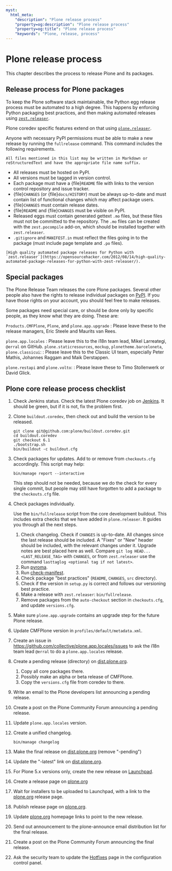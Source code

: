 ```yaml
---
myst:
  html_meta:
    "description": "Plone release process"
    "property=og:description": "Plone release process"
    "property=og:title": "Plone release process"
    "keywords": "Plone, release, process"
---
```


# Plone release process

This chapter describes the process to release Plone and its packages.

## Release process for Plone packages

To keep the Plone software stack maintainable, the Python egg release process must be automated to a high degree.
This happens by enforcing Python packaging best practices, and then making automated releases using [`zest.releaser`](https://github.com/zestsoftware/zest.releaser/).

Plone coredev specific features extend on that using [`plone.releaser`](https://github.com/plone/plone.releaser).

Anyone with necessary PyPI permissions must be able to make a new release by running the `fullrelease` command.
This command includes the following requirements.

```{note}
All files mentioned in this list may be written in Markdown or reStructuredText and have the appropriate file name suffix.
```

-   All releases must be hosted on PyPI.
-   All versions must be tagged in version control.
-   Each package must have a {file}`README` file with links to the version control repository and issue tracker.
-   {file}`CHANGES` (or {file}`docs/HISTORY`) must be always up-to-date and must contain list of functional changes which may affect package users.
-   {file}`CHANGES` must contain release dates.
-   {file}`README` and {file}`CHANGES` must be visible on PyPI.
-   Released eggs must contain generated gettext `.mo` files, but these files must not be committed to the repository.
    The `.mo` files can be created with the `zest.pocompile` add-on, which should be installed together with `zest.releaser`.
-   `.gitignore` and `MANIFEST.in` must reflect the files going in to the package (must include page template and `.po` files).

```{seealso}
[High quality automated package releases for Python with `zest.releaser`](https://opensourcehacker.com/2012/08/14/high-quality-automated-package-releases-for-python-with-zest-releaser/).
```


## Special packages

The Plone Release Team releases the core Plone packages.
Several other people also have the rights to release individual packages on [PyPI](https://pypi.org).
If you have those rights on your account, you should feel free to make releases.

Some packages need special care, or should be done only by specific people, as they know what they are doing.
These are:

`Products.CMFPlone`, `Plone`, and `plone.app.upgrade`
:   Please leave these to the release managers, Eric Steele and Maurits van Rees.

`plone.app.locales`
:   Please leave this to the i18n team lead, Mikel Larreategi, `@erral` on GitHub.
`plone.staticresources`, `mockup`, `plonetheme.barceloneta`, `plone.classicui`:
:   Please leave this to the Classic UI team, especially Peter Mathis, Johannes Raggam and Maik Derstappen.

`plone.restapi` and `plone.volto`:
:   Please leave these to Timo Stollenwerk or David Glick.

## Plone core release process checklist

1.  Check Jenkins status.
    Check the latest Plone coredev job on [Jenkins](https://jenkins.plone.org).
    It should be green, but if it is not, fix the problem first.

1.  Clone `buildout.coredev`, then check out and build the version to be released.

    ```shell
    git clone git@github.com:plone/buildout.coredev.git
    cd buildout.coredev
    git checkout 6.1
    ./bootstrap.sh
    bin/buildout -c buildout.cfg
    ```

1.  Check packages for updates.
    Add to or remove from `checkouts.cfg` accordingly.
    This script may help:

    ```shell
    bin/manage report --interactive
    ```

    This step should not be needed, because we do the check for every single commit, but people may still have forgotten to add a package to the `checkouts.cfg` file.

1.  Check packages individually.

    Use the `bin/fullrelease` script from the core development buildout.
    This includes extra checks that we have added in `plone.releaser`.
    It guides you through all the next steps.

    1.  Check changelog.
        Check if `CHANGES` is up-to-date.
        All changes since the last release should be included.
        A "Fixes" or "New" header should be included, with the relevant changes under it.
        Upgrade notes are best placed here as well.
        Compare `git log HEAD...<LAST_RELEASE_TAG>` with `CHANGES`, or from `zest.releaser` use the command `lasttaglog <optional tag if not latest>`.
    1.  Run [pyroma](https://pypi.org/project/pyroma/).
    1.  Run [check-manifest](https://pypi.org/project/check-manifest/).
    1.  Check package "best practices" (`README`, `CHANGES`, `src` directory).
    1.  Check if the version in `setup.py` is correct and follows our versioning best practice.
    1.  Make a release with `zest.releaser`: `bin/fullrelease`.
    1.  Remove packages from the `auto-checkout` section in `checkouts.cfg`, and update `versions.cfg`.

1.  Make sure `plone.app.upgrade` contains an upgrade step for the future Plone release.
1.  Update CMFPlone version in `profiles/default/metadata.xml`.
1.  Create an issue in https://github.com/collective/plone.app.locales/issues to ask the i18n team lead `@erral` to do a `plone.app.locales` release.
1.  Create a pending release (directory) on [dist.plone.org](https://dist.plone.org/).

    1.  Copy all core packages there.
    1.  Possibly make an alpha or beta release of CMFPlone.
    1.  Copy the `versions.cfg` file from coredev to there.

1.  Write an email to the Plone developers list announcing a pending release.
1.  Create a post on the Plone Community Forum announcing a pending release.
1.  Update `plone.app.locales` version.
1.  Create a unified changelog.

    ```shell
    bin/manage changelog
    ```

1.  Make the final release on [dist.plone.org](https://dist.plone.org/) (remove "-pending")
1.  Update the "-latest" link on [dist.plone.org](https://dist.plone.org/).
1.  For Plone 5.x versions only, create the new release on [Launchpad](https://launchpad.net/plone/).
1.  Create a release page on [plone.org](https://plone.org/download/releases)
1.  Wait for installers to be uploaded to Launchpad, with a link to the [plone.org](https://plone.org/download/releases) release page.
1.  Publish release page on [plone.org](https://plone.org/).
1.  Update [plone.org](https://plone.org/) homepage links to point to the new release.
1.  Send out announcement to the plone-announce email distribution list for the final release.
1.  Create a post on the Plone Community Forum announcing the final release.
1.  Ask the security team to update the [Hotfixes](https://plone.org/security/hotfixes/) page in the configuration control panel.
